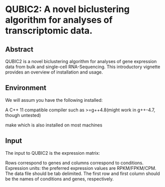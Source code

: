 # QUBIC2: A novel biclustering algorithm for analyses of transcriptomic data. 

## Abstract
QUBIC2 is a novel biclustering algorithm for analyses of gene expression data from bulk and single-cell RNA-Sequencing. This introductory vignette provides an overview of installation and usage.

## Environment
We will assum you have the following installed:

A C++ 11 compatible compiler such as >=g++4.8(might work in g++-4.7, though untested)

make which is also installed on most machines

## Input

The input to QUBIC2 is the expression matrix:

Rows correspond to genes and columns correspond to conditions.
Expression units: the preferred expression values are RPKM/FPKM/CPM.
The data file should be tab delimited.
The first row and first column should be the names of conditions and genes, respectively.
